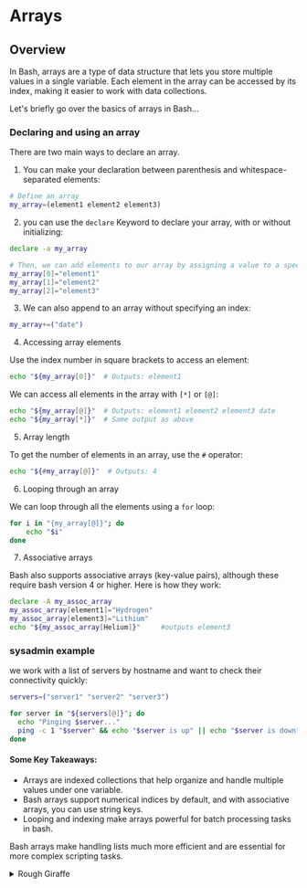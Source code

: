 # Arrays

## Overview

In Bash, arrays are a type of data structure that lets you store multiple values in a single variable. Each element in the array can be accessed by its index, making it easier to work with data collections.

Let's briefly go over the basics of arrays in Bash...

### Declaring and using an array

There are two main ways to declare an array.&#x20;

1. You can make your declaration between parenthesis and whitespace-separated elements:

```bash
# Define an array
my_array=(element1 element2 element3)
```

2. you can use the `declare` Keyword to declare your array, with or without initializing:

```bash
declare -a my_array

# Then, we can add elements to our array by assigning a value to a specific index
my_array[0]="element1"
my_array[1]="element2"
my_array[2]="element3"
```

3. We can also append to an array without specifying an index:

```bash
my_array+=("date")
```

4. Accessing array elements

Use the index number in square brackets to access an element:

```bash
echo "${my_array[0]}"  # Outputs: element1
```

We can access all elements in the array with `[*]` or `[@]`:

```bash
echo "${my_array[@]}"  # Outputs: element1 element2 element3 date
echo "${my_array[*]}"  # Same output as above
```

5. Array length

To get the number of elements in an array, use the `#` operator:

```bash
echo "${#my_array[@]}"  # Outputs: 4
```

6. Looping through an array

We can loop through all the elements using a `for` loop:

```bash
for i in "{my_array[@]}"; do
    echo "$i"
done
```

7. Associative arrays

Bash also supports associative arrays (key-value pairs), although these require bash version 4 or higher. Here is how they work:

```bash
declare -A my_assoc_array
my_assoc_array[element1]="Hydrogen"
my_assoc_array[element3]="Lithium"
echo "${my_assoc_array[Helium]}"     #outputs element3
```

### sysadmin example

we work with a list of servers by hostname and want to check their connectivity quickly:

```bash
servers=("server1" "server2" "server3")

for server in "${servers[@]}"; do
  echo "Pinging $server..."
  ping -c 1 "$server" && echo "$server is up" || echo "$server is down"
done
```

#### Some Key Takeaways:

* Arrays are indexed collections that help organize and handle multiple values under one variable.
* Bash arrays support numerical indices by default, and with associative arrays, you can use string keys.
* Looping and indexing make arrays powerful for batch processing tasks in bash.

Bash arrays make handling lists much more efficient and are essential for more complex scripting tasks.

<details>

<summary>Rough Giraffe</summary>

An array can hold several values under one name.&#x20;

Array naming is the same as variables naming.

An Array is initialized by assignment of space-delimited values enclosed in ()

```bash
my_array=(apple banana "Fruit Basket" orange
new_array[2]=apricot
```

Array members need not be consecutive or contiguous. Some members of the array can be left uninitialized.

The total number of elements in the array is referenced by $(array\_name\[@]

```bash
my_array=(apple banana "Fruit Basket" orange)
echo ${#my_array[@]}                # 4
```

The array elements can be accessed by their numeric index. The index of the first element is 0.\


```bash
my_array=(apple banana "Fruit Basket" orange)
echo ${my_array[3]}                     # orange - note that curly brackets are needed
# adding another array element
my_array[4]="carrot"                    # value assignment without a $ and curly brackets
echo ${#my_array[@]}                    # 5
echo ${my_array[${#my_array[@]}-1]}     # carrot
```

</details>

